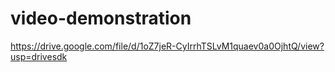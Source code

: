 # video-demonstration
https://drive.google.com/file/d/1oZ7jeR-CyIrrhTSLvM1quaev0a0OjhtQ/view?usp=drivesdk
